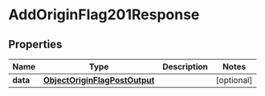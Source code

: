 

# AddOriginFlag201Response


## Properties

| Name | Type | Description | Notes |
|------------ | ------------- | ------------- | -------------|
|**data** | [**ObjectOriginFlagPostOutput**](ObjectOriginFlagPostOutput.md) |  |  [optional] |



